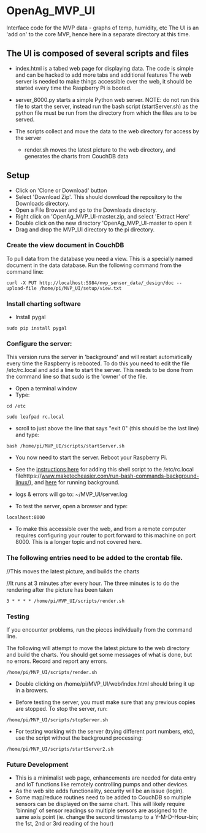 # OpenAg_MVP_UI
Interface code for the MVP data - graphs of temp, humidity, etc
The UI is an 'add on' to the core MVP, hence here in a separate directory at this time.

## The UI is composed of several scripts and files

  - index.html is a tabed web page for displaying data.  The code is simple and can be hacked to add more tabs and additional features
  The web server is needed to make things accessible over the web, it should be started every time the Raspberry Pi is booted.
  - server_8000.py starts a simple Python web server.  NOTE: do not run this file to start the server, instead run the bash script (startServer.sh) as the python file must be run from the directory from which the files are to be served.
  
  - The scripts collect and move the data to the web directory for access by the server
    - render.sh moves the latest picture to the web directory, and generates the charts from CouchDB data 
  
## Setup
  
  - Click on 'Clone or Download' button
  - Select 'Download Zip'.  This should download the repository to the Downloads directory.
  - Open a File Browser and go to the Downloads directory.
  - Right click on 'OpenAg_MVP_UI-master.zip, and select 'Extract Here'
  - Double click on the new directory 'OpenAg_MVP_UI-master to open it
  - Drag and drop the MVP_UI directory to the pi directory.
  
### Create the view document in CouchDB

To pull data from the database you need a view.  This is a specially named document in the data database.  Run the following command from the command line:

```curl -X PUT http://localhost:5984/mvp_sensor_data/_design/doc --upload-file /home/pi/MVP_UI/setup/view.txt```

### Install charting software  

  - Install pygal
  
  ```sudo pip install pygal```

### Configure the server:

This version runs the server in 'background' and will restart automatically every time the Raspberry is rebooted.  To do this you need to edit the file /etc/rc.local and add a line to start the server.  This needs to be done from the command line so that sudo is the 'owner' of the file.
  
  - Open a terminal window
  - Type:
    
  ```cd /etc```
    
  ```sudo leafpad rc.local```
  
     
  - scroll to just above the line that says "exit 0" (this should be the last line) and type:
    
  ```bash /home/pi/MVP_UI/scripts/startServer.sh```
  
  - You now need to start the server.  Reboot your Raspberry Pi.
 
  - See the [instructions here](https://www.raspberrypi.org/documentation/linux/usage/rc-local.md) for adding this shell script to the /etc/rc.local filehttps://www.maketecheasier.com/run-bash-commands-background-linux/), and [here](https://www.maketecheasier.com/run-bash-commands-background-linux/) for running background.

  - logs & errors will go to: ~/MVP_UI/server.log
  - To test the server, open a browser and type:
  
  ```localhost:8000```
  
  - To make this accessible over the web, and from a remote computer requires configuring your router to port forward to this machine on port 8000.  This is a longer topic and not covered here.

### The following entries need to be added to the crontab file.

//This moves the latest picture, and builds the charts

//It runs at 3 minutes after every hour.  The three minutes is to do the rendering after the picture has been taken

```3 * * * * /home/pi/MVP_UI/scripts/render.sh```

### Testing
If you encounter problems, run the pieces individually from the command line.

The following will attempt to move the latest picture to the web directory and build the charts.  You should get some messages of what is done, but no errors.  Record and report any errors.

```/home/pi/MVP_UI/scripts/render.sh```

  - Double clicking on /home/pi/MVP_UI/web/index.html should bring it up in a browers.

  - Before testing the server, you must make sure that any previous copies are stopped.  To stop the server, run:

```/home/pi/MVP_UI/scripts/stopServer.sh```

  - For testing working with the server (trying different port numbers, etc), use the script without the background processing:

```/home/pi/MVP_UI/scripts/startServer2.sh```

### Future Development

  - This is a minimalist web page, enhancements are needed for data entry and IoT functions like remotely controlling pumps and other devices.
  - As the web site adds functionality, security will be an issue (login).
  - Some map/reduce routines need to be added to CouchDB so multiple sensors can be displayed on the same chart.  This will likely require 'binning' of sensor readings so multiple sensors are assigned to the same axis point (ie. change the second timestamp to a Y-M-D-Hour-bin; the 1st, 2nd or 3rd reading of the hour)
